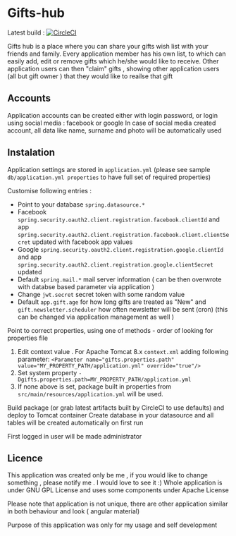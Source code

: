 Gifts-hub
=========================================

Latest build : [![CircleCI](https://circleci.com/gh/q-programming/gifts-hub.svg?style=svg)](https://circleci.com/gh/q-programming/gifts-hub)


Gifts hub is a place where you can share your gifts wish list with your friends and family. Every application member
has his own list, to which can easily add, edit or remove gifts which he/she would like to receive.
Other application users can then "claim" gifts , showing other application users (all but gift owner ) that they would like to reailse that gift

##  Accounts

Application accounts can be created either with login password, or login using social media : facebook or google
In case of social media created account, all data like name, surname and photo will be automatically used

## Instalation
Application settings are stored in `application.yml` (please see sample `db/application.yml properties` to have full set of required properties)

Customise following entries : 
* Point to your database `spring.datasource.*`
* Facebook `spring.security.oauth2.client.registration.facebook.clientId` and app `spring.security.oauth2.client.registration.facebook.client.clientSecret` updated with facebook app values 
* Google `spring.security.oauth2.client.registration.google.clientId`  and app `spring.security.oauth2.client.registration.google.clientSecret` updated
* Default `spring.mail.*` mail server information ( can be then  overwrote with databse based parameter via application ) 
* Change `jwt.secret` secret token with some random value
* Default `app.gift.age` for how long gifts are treated as "New" and `gift.newsletter.scheduler` how often newsletter will be sent (cron) (this can be changed via application management as well )

Point to correct properties, using one of methods - order of looking for properties file 
1. Edit context value . For Apache Tomcat 8.x  `context.xml` adding following parameter: 
    `<Parameter name="gifts.properties.path" value="MY_PROPERTY_PATH/application.yml" override="true"/>`
2. Set system property `-Dgifts.properties.path=MY_PROPERTY_PATH/application.yml`
3. If none above is set, package built in properties from `src/main/resources/application.yml` will be used. 
    
Build package (or grab latest artifacts built by CircleCI to use defaults) and deploy to Tomcat container
Create database in your datasource and all tables will be created automatically on first run

First logged in user will be made administrator

Licence
----------

This application was created only be me , if you would like to change something , please notify me . I would love to see it :) 
Whole application is under GNU GPL License and uses some components under Apache License


Please note that application is not unique, there are other application similar in both behaviour and look ( angular material)

Purpose of this application was only for my usage and self development


